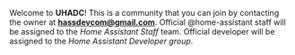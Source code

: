 Welcome to **UHADC**!
This is a community that you can join by contacting the owner at **hassdevcom@gmail.com**.
Official @home-assistant staff will be assigned to the *Home Assistant Staff* team. Official developer will be assigned to the *Home Assistant Developer group*.

